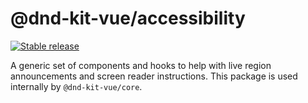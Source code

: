 # @dnd-kit-vue/accessibility

[![Stable release](https://img.shields.io/npm/v/@dnd-kit-vue/accessibility.svg)](https://npm.im/@dnd-kit-vue/accessibility)

A generic set of components and hooks to help with live region announcements and screen reader instructions. This package is used internally by `@dnd-kit-vue/core`.

